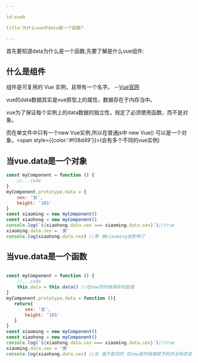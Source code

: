 ```yaml
---

id:vue0 

title:为什么vue中data是一个函数?

---
```

首先要知道data为什么是一个函数,先要了解是什么vue组件:

## 什么是组件

组件是可复用的 Vue 实例，且带有一个名字。 --[Vue官网](https://cn.vuejs.org/v2/guide/components.html?#%E5%9F%BA%E6%9C%AC%E7%A4%BA%E4%BE%8B)

vue的data数据其实是vue原型上的属性，数据存在于内存当中。

vue为了保证每个实例上的data数据的独立性，规定了必须使用函数，而不是对象。

而在单文件中只有一个new Vue实例,所以在普通js中 new Vue() 可以是一个对象。<span style={{color:'#f08d49'}}>(会有多个不同的vue实例)</span>

## 当vue.data是一个对象

```js
const myComponent = function () {
    //...code
}
myComponent.prototype.data = {
    sex: '女',
    height: '165'
}
const xiaoming = new myComponent()
const xiaohong = new myComponent()
console.log(`${xiaohong.data.sex === xiaoming.data.sex}`)//true
xiaoming.data.sex = '男'
console.log(xiaohong.data.sex) //男 被xiaoming给影响了

```

## 当vue.data是一个函数
```js

const myComponent = function () {
    //...code
    this.data = this.data() //在new的时候保存初始值
}
myComponent.prototype.data = function (){
   return{
       sex: '女',
       height: '165'
   }
}
const xiaoming = new myComponent()
const xiaohong = new myComponent()
console.log(`${xiaohong.data.sex === xiaoming.data.sex}`)//true
xiaoming.data.sex = '男'
console.log(xiaohong.data.sex) //女 值不是同的 在new是时候被赋予的并没有改变
```




    

